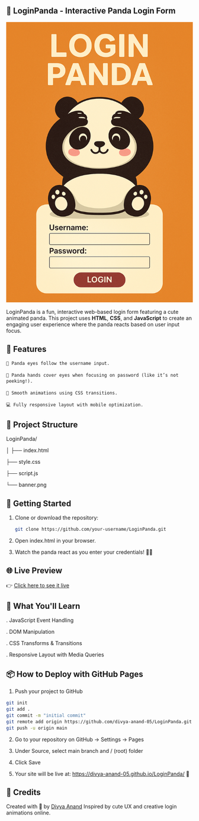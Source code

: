 ## 🐼 LoginPanda - Interactive Panda Login Form

![LoginPanda Banner](./banner.png)

LoginPanda is a fun, interactive web-based login form featuring a cute animated panda. This project uses **HTML**, **CSS**, and **JavaScript** to create an engaging user experience where the panda reacts based on user input focus.

## 🔧 Features

    👀 Panda eyes follow the username input.

    🐼 Panda hands cover eyes when focusing on password (like it’s not peeking!).

    💅 Smooth animations using CSS transitions.

    💻 Fully responsive layout with mobile optimization.

 ##   📁 Project Structure

 LoginPanda/
 
│
├── index.html  

├── style.css

├── script.js

└── banner.png


## 🚀 Getting Started

1. Clone or download the repository:
   ```bash
   git clone https://github.com/your-username/LoginPanda.git
   ```
   
2. Open index.html in your browser.

3. Watch the panda react as you enter your credentials! 🎉🐼

## 🌐 Live Preview
 
👉 [Click here to see it live](https://divya-anand-05.github.io/LoginPanda/)

## 🧠 What You'll Learn

   . JavaScript Event Handling

   . DOM Manipulation

   . CSS Transforms & Transitions

   . Responsive Layout with Media Queries



  ## 📦 How to Deploy with GitHub Pages


 1. Push your project to GitHub

```bash
git init
git add .
git commit -m "initial commit"
git remote add origin https://github.com/divya-anand-05/LoginPanda.git
git push -u origin main
```
   2. Go to your repository on GitHub → Settings → Pages

   3. Under Source, select main branch and / (root) folder

   4. Click Save

   5. Your site will be live at:
https://divya-anand-05.github.io/LoginPanda/ 🎉


 ## 🙏 Credits

Created with 💖 by [Divya Anand](https://github.com/divya-anand-05)
Inspired by cute UX and creative login animations online.

     
      
